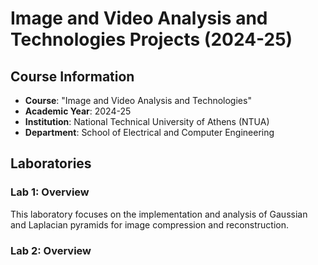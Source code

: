 # Image and Video Analysis and Technologies Projects (2024-25)

## Course Information
- **Course**: "Image and Video Analysis and Technologies"
- **Academic Year**: 2024-25
- **Institution**: National Technical University of Athens (NTUA)
- **Department**: School of Electrical and Computer Engineering

## Laboratories
### Lab 1: Overview
This laboratory focuses on the implementation and analysis of Gaussian and Laplacian pyramids for image compression and reconstruction.

### Lab 2: Overview


